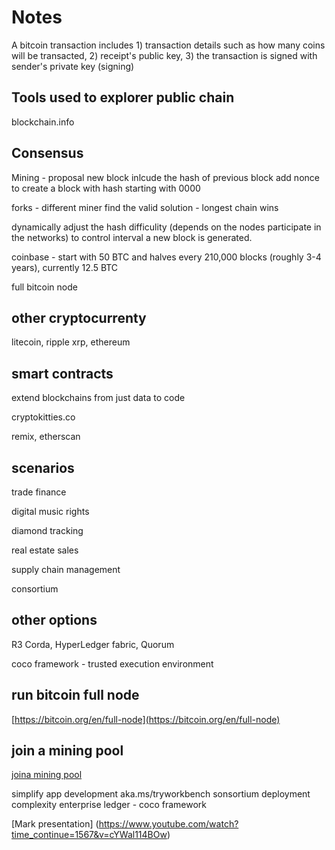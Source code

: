 # Notes

A bitcoin transaction includes 1) transaction details such as how many coins will be transacted, 2) receipt's public key, 3) the transaction is signed with sender's private key (signing)

## Tools used to explorer public chain

blockchain.info

## Consensus

Mining - proposal
new block inlcude the hash of previous block
add nonce to create a block with hash starting with 0000

forks - different miner find the valid solution - longest chain wins

dynamically adjust the hash difficulity (depends on the nodes participate in the networks) to control interval a new block is generated.

coinbase - start with 50 BTC and halves every 210,000 blocks (roughly 3-4 years), currently 12.5 BTC

full bitcoin node

## other cryptocurrenty

litecoin, ripple xrp, ethereum

## smart contracts

extend blockchains from just data to code

cryptokitties.co

remix, etherscan

## scenarios

trade finance

digital music rights

diamond tracking

real estate sales

supply chain management

consortium 

## other options

R3 Corda,  HyperLedger fabric, Quorum

coco framework - trusted execution environment

## run bitcoin full node

[https://bitcoin.org/en/full-node](https://bitcoin.org/en/full-node)

## join a mining pool

[joina mining pool](https://www.cryptocompare.com/mining/guides/choose-a-bitcoin-mining-pool-and-how-to-connect/)

simplify app development aka.ms/tryworkbench
sonsortium deployment complexity
enterprise ledger - coco framework

[Mark presentation] (https://www.youtube.com/watch?time_continue=1567&v=cYWal114BOw)